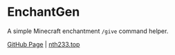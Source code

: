 # EnchantGen

A simple Minecraft enchantment `/give` command helper.

[GitHub Page](https://fpg2012.github.io/enchant-gen/) | [nth233.top](https://nth233.top/enchant-gen)
